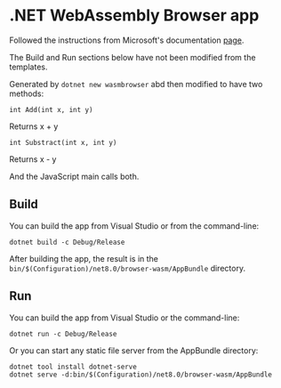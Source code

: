 # .NET WebAssembly Browser app

Followed the instructions from Microsoft's documentation [page](https://learn.microsoft.com/en-us/aspnet/core/client-side/dotnet-interop?view=aspnetcore-7.0).

The Build and Run sections below have not been modified from the templates.

Generated by `dotnet new wasmbrowser` abd then modified to have two methods:

`int Add(int x, int y)`

Returns x + y

`int Substract(int x, int y)`

Returns x - y

And the JavaScript main calls both.

## Build

You can build the app from Visual Studio or from the command-line:

```
dotnet build -c Debug/Release
```

After building the app, the result is in the `bin/$(Configuration)/net8.0/browser-wasm/AppBundle` directory.

## Run

You can build the app from Visual Studio or the command-line:

```
dotnet run -c Debug/Release
```

Or you can start any static file server from the AppBundle directory:

```
dotnet tool install dotnet-serve
dotnet serve -d:bin/$(Configuration)/net8.0/browser-wasm/AppBundle
```